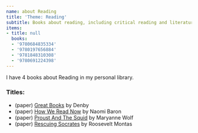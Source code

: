 ```yaml
---
name: about Reading
title: 'Theme: Reading'
subtitle: Books about reading, including critical reading and literature analysis
items:
- title: null
  books:
  - '9780684835334'
  - '9780197656884'
  - '9781848310308'
  - '9780691224398'
---
```

I have 4 books about Reading in my personal library.

### Titles:
- (paper) [Great Books](/books/info/9780684835334) by Denby
- (paper) [How We Read Now](/books/info/9780197656884) by Naomi Baron
- (paper) [Proust And The Squid](/books/info/9781848310308) by Maryanne Wolf
- (paper) [Rescuing Socrates](/books/info/9780691224398) by Roosevelt Montas
